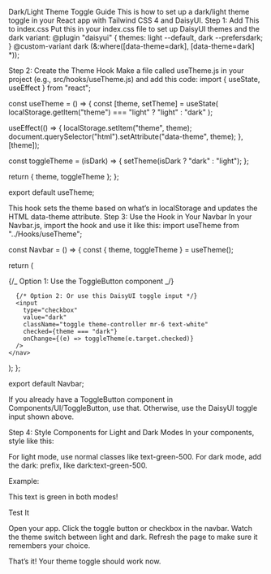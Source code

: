 Dark/Light Theme Toggle Guide
This is how to set up a dark/light theme toggle in your React app with Tailwind CSS 4 and DaisyUI.
Step 1: Add This to index.css
Put this in your index.css file to set up DaisyUI themes and the dark variant:
@plugin "daisyui" {
themes: light --default, dark --prefersdark;
}
@custom-variant dark (&:where([data-theme=dark], [data-theme=dark] \*));

Step 2: Create the Theme Hook
Make a file called useTheme.js in your project (e.g., src/hooks/useTheme.js) and add this code:
import { useState, useEffect } from "react";

const useTheme = () => {
const [theme, setTheme] = useState(
localStorage.getItem("theme") === "light" ? "light" : "dark"
);

useEffect(() => {
localStorage.setItem("theme", theme);
document.querySelector("html").setAttribute("data-theme", theme);
}, [theme]);

const toggleTheme = (isDark) => {
setTheme(isDark ? "dark" : "light");
};

return { theme, toggleTheme };
};

export default useTheme;

This hook sets the theme based on what’s in localStorage and updates the HTML data-theme attribute.
Step 3: Use the Hook in Your Navbar
In your Navbar.js, import the hook and use it like this:
import useTheme from "../Hooks/useTheme";

const Navbar = () => {
const { theme, toggleTheme } = useTheme();

return (
<nav>
{/_ Option 1: Use the ToggleButton component _/}
<ToggleButton theme={theme} toggleTheme={toggleTheme} />

      {/* Option 2: Or use this DaisyUI toggle input */}
      <input
        type="checkbox"
        value="dark"
        className="toggle theme-controller mr-6 text-white"
        checked={theme === "dark"}
        onChange={(e) => toggleTheme(e.target.checked)}
      />
    </nav>

);
};

export default Navbar;

If you already have a ToggleButton component in Components/UI/ToggleButton, use that.
Otherwise, use the DaisyUI toggle input shown above.

Step 4: Style Components for Light and Dark Modes
In your components, style like this:

For light mode, use normal classes like text-green-500.
For dark mode, add the dark: prefix, like dark:text-green-500.

Example:

<div className="bg-white dark:bg-gray-800">
  <p className="text-green-500 dark:text-green-500">
    This text is green in both modes!
  </p>
</div>

Test It

Open your app.
Click the toggle button or checkbox in the navbar.
Watch the theme switch between light and dark.
Refresh the page to make sure it remembers your choice.

That’s it! Your theme toggle should work now.
